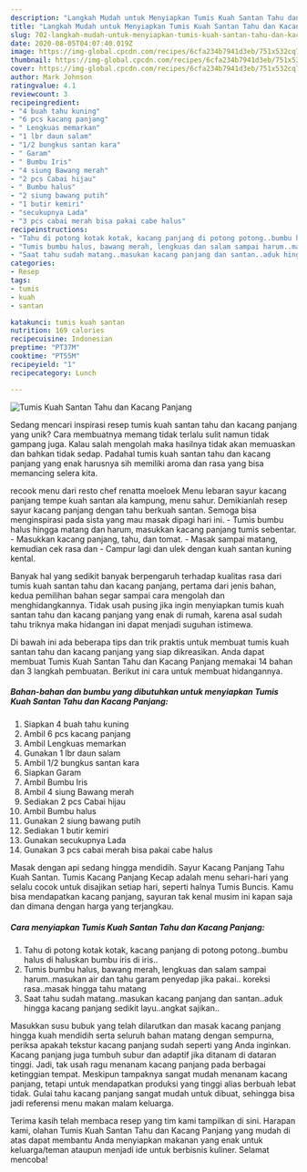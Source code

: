 ```yaml
---
description: "Langkah Mudah untuk Menyiapkan Tumis Kuah Santan Tahu dan Kacang Panjang, Enak Banget"
title: "Langkah Mudah untuk Menyiapkan Tumis Kuah Santan Tahu dan Kacang Panjang, Enak Banget"
slug: 702-langkah-mudah-untuk-menyiapkan-tumis-kuah-santan-tahu-dan-kacang-panjang-enak-banget
date: 2020-08-05T04:07:40.019Z
image: https://img-global.cpcdn.com/recipes/6cfa234b7941d3eb/751x532cq70/tumis-kuah-santan-tahu-dan-kacang-panjang-foto-resep-utama.jpg
thumbnail: https://img-global.cpcdn.com/recipes/6cfa234b7941d3eb/751x532cq70/tumis-kuah-santan-tahu-dan-kacang-panjang-foto-resep-utama.jpg
cover: https://img-global.cpcdn.com/recipes/6cfa234b7941d3eb/751x532cq70/tumis-kuah-santan-tahu-dan-kacang-panjang-foto-resep-utama.jpg
author: Mark Johnson
ratingvalue: 4.1
reviewcount: 3
recipeingredient:
- "4 buah tahu kuning"
- "6 pcs kacang panjang"
- " Lengkuas memarkan"
- "1 lbr daun salam"
- "1/2 bungkus santan kara"
- " Garam"
- " Bumbu Iris"
- "4 siung Bawang merah"
- "2 pcs Cabai hijau"
- " Bumbu halus"
- "2 siung bawang putih"
- "1 butir kemiri"
- "secukupnya Lada"
- "3 pcs cabai merah bisa pakai cabe halus"
recipeinstructions:
- "Tahu di potong kotak kotak, kacang panjang di potong potong..bumbu halus di haluskan bumbu iris di iris.."
- "Tumis bumbu halus, bawang merah, lengkuas dan salam sampai harum..masukan air dan tahu garam penyedap jika pakai.. koreksi rasa..masak hingga tahu matang"
- "Saat tahu sudah matang..masukan kacang panjang dan santan..aduk hingga kacang panjang sedikit layu..angkat sajikan.."
categories:
- Resep
tags:
- tumis
- kuah
- santan

katakunci: tumis kuah santan 
nutrition: 169 calories
recipecuisine: Indonesian
preptime: "PT37M"
cooktime: "PT55M"
recipeyield: "1"
recipecategory: Lunch

---
```



![Tumis Kuah Santan Tahu dan Kacang Panjang](https://img-global.cpcdn.com/recipes/6cfa234b7941d3eb/751x532cq70/tumis-kuah-santan-tahu-dan-kacang-panjang-foto-resep-utama.jpg)

Sedang mencari inspirasi resep tumis kuah santan tahu dan kacang panjang yang unik? Cara membuatnya memang tidak terlalu sulit namun tidak gampang juga. Kalau salah mengolah maka hasilnya tidak akan memuaskan dan bahkan tidak sedap. Padahal tumis kuah santan tahu dan kacang panjang yang enak harusnya sih memiliki aroma dan rasa yang bisa memancing selera kita.

recook menu dari resto chef renatta moeloek Menu lebaran sayur kacang panjang tempe kuah santan ala kampung, menu sahur. Demikianlah resep sayur kacang panjang dengan tahu berkuah santan. Semoga bisa menginspirasi pada sista yang mau masak dipagi hari ini. - Tumis bumbu halus hingga matang dan harum, masukkan kacang panjang tumis sebentar. - Masukkan kacang panjang, tahu, dan tomat. - Masak sampai matang, kemudian cek rasa dan - Campur lagi dan ulek dengan kuah santan kuning kental.

Banyak hal yang sedikit banyak berpengaruh terhadap kualitas rasa dari tumis kuah santan tahu dan kacang panjang, pertama dari jenis bahan, kedua pemilihan bahan segar sampai cara mengolah dan menghidangkannya. Tidak usah pusing jika ingin menyiapkan tumis kuah santan tahu dan kacang panjang yang enak di rumah, karena asal sudah tahu triknya maka hidangan ini dapat menjadi suguhan istimewa.


Di bawah ini ada beberapa tips dan trik praktis untuk membuat tumis kuah santan tahu dan kacang panjang yang siap dikreasikan. Anda dapat membuat Tumis Kuah Santan Tahu dan Kacang Panjang memakai 14 bahan dan 3 langkah pembuatan. Berikut ini cara untuk membuat hidangannya.

<!--inarticleads1-->

##### Bahan-bahan dan bumbu yang dibutuhkan untuk menyiapkan Tumis Kuah Santan Tahu dan Kacang Panjang:

1. Siapkan 4 buah tahu kuning
1. Ambil 6 pcs kacang panjang
1. Ambil  Lengkuas memarkan
1. Gunakan 1 lbr daun salam
1. Ambil 1/2 bungkus santan kara
1. Siapkan  Garam
1. Ambil  Bumbu Iris
1. Ambil 4 siung Bawang merah
1. Sediakan 2 pcs Cabai hijau
1. Ambil  Bumbu halus
1. Gunakan 2 siung bawang putih
1. Sediakan 1 butir kemiri
1. Gunakan secukupnya Lada
1. Gunakan 3 pcs cabai merah bisa pakai cabe halus


Masak dengan api sedang hingga mendidih. Sayur Kacang Panjang Tahu Kuah Santan. Tumis Kacang Panjang Kecap adalah menu sehari-hari yang selalu cocok untuk disajikan setiap hari, seperti halnya Tumis Buncis. Kamu bisa mendapatkan kacang panjang, sayuran tak kenal musim ini kapan saja dan dimana dengan harga yang terjangkau. 

<!--inarticleads2-->

##### Cara menyiapkan Tumis Kuah Santan Tahu dan Kacang Panjang:

1. Tahu di potong kotak kotak, kacang panjang di potong potong..bumbu halus di haluskan bumbu iris di iris..
1. Tumis bumbu halus, bawang merah, lengkuas dan salam sampai harum..masukan air dan tahu garam penyedap jika pakai.. koreksi rasa..masak hingga tahu matang
1. Saat tahu sudah matang..masukan kacang panjang dan santan..aduk hingga kacang panjang sedikit layu..angkat sajikan..


Masukkan susu bubuk yang telah dilarutkan dan masak kacang panjang hingga kuah mendidih serta seluruh bahan matang dengan sempurna, periksa apakah tekstur kacang panjang sudah seperti yang Anda inginkan. Kacang panjang juga tumbuh subur dan adaptif jika ditanam di dataran tinggi. Jadi, tak usah ragu menanam kacang panjang pada berbagai ketinggian tempat. Meskipun tampaknya sangat mudah menanam kacang panjang, tetapi untuk mendapatkan produksi yang tinggi alias berbuah lebat tidak. Gulai tahu kacang panjang sangat mudah untuk dibuat, sehingga bisa jadi referensi menu makan malam keluarga. 

Terima kasih telah membaca resep yang tim kami tampilkan di sini. Harapan kami, olahan Tumis Kuah Santan Tahu dan Kacang Panjang yang mudah di atas dapat membantu Anda menyiapkan makanan yang enak untuk keluarga/teman ataupun menjadi ide untuk berbisnis kuliner. Selamat mencoba!
